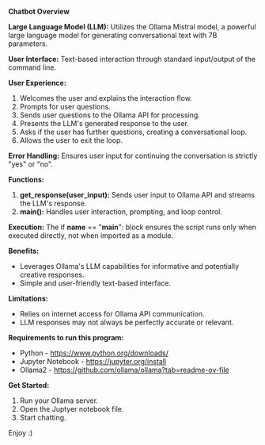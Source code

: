 **Chatbot Overview**

**Large Language Model (LLM):** Utilizes the Ollama Mistral model, a powerful large language model for generating conversational text with 7B parameters.

**User Interface:** Text-based interaction through standard input/output of the command line.

**User Experience:**

  1. Welcomes the user and explains the interaction flow.
  2. Prompts for user questions.
  3. Sends user questions to the Ollama API for processing.
  4. Presents the LLM's generated response to the user.
  5. Asks if the user has further questions, creating a conversational loop.
  6. Allows the user to exit the loop.

**Error Handling:** Ensures user input for continuing the conversation is strictly "yes" or "no".

**Functions:**

  1. **get_response(user_input):** Sends user input to Ollama API and streams the LLM's response.
  2. **main():** Handles user interaction, prompting, and loop control.


**Execution:** The if __name__ == "__main__": block ensures the script runs only when executed directly, not when imported as a module.


**Benefits:**

  - Leverages Ollama's LLM capabilities for informative and potentially creative responses.
  - Simple and user-friendly text-based interface.

**Limitations:**

  - Relies on internet access for Ollama API communication.
  - LLM responses may not always be perfectly accurate or relevant.

**Requirements to run this program:**

  - Python - https://www.python.org/downloads/
  - Jupyter Notebook - https://jupyter.org/install
  - Ollama2 - https://github.com/ollama/ollama?tab=readme-ov-file

**Get Started:**

  1. Run your Ollama server.
  2. Open the Juptyer notebook file.
  3. Start chatting.

Enjoy :)
